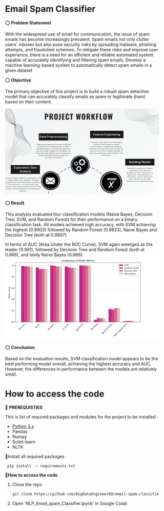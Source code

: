 # Email Spam Classifier
 

⭕ **Problem Statement**

With the widespread use of email for communication, the issue of spam emails has become increasingly prevalent. Spam emails not only clutter users' inboxes but also pose security risks by spreading malware, phishing attempts, and fraudulent schemes. To mitigate these risks and improve user experience, there is a need for an efficient and reliable automated system capable of accurately identifying and filtering spam emails.
Develop a machine learning-based system to automatically detect spam emails in a given dataset

⭕ **Objective**

The primary objective of this project is to build a robust spam detection model that can accurately classify emails as spam or legitimate (ham) based on their content.


![working image](images/workflow.jpg)

⭕ **Result**

This analysis evaluated four classification models (Naive Bayes, Decision Tree, SVM, and Random Forest) for their performance on a binary classification task. All models achieved high accuracy, with SVM achieving the highest (0.9903) followed by Random Forest (0.9833), Naive Bayes and Decision Tree (both at 0.9807).

In terms of AUC (Area Under the ROC Curve), SVM again emerged as the leader (0.981), followed by Decision Tree and Random Forest (both at 0.966), and lastly Naive Bayes (0.966).
![working image](images/comparison.png)


⭕ **Conclusion**

Based on the evaluation results, SVM classification model appears to be the best performing model overall, achieving the highest accuracy and AUC. However, the differences in performance between the models are relatively small.

# **How to access the code**

🚩  **PREREQUISTIES** 

This is list of required packages and modules for the project to be installed :
* <a href="https://www.python.org/downloads/" target="_blank">Python 3.x</a>
* Pandas 
* Numpy
* Scikit-learn
* NLTK

🚩Install all required packages :
 ```sh
  pip install -r requirements.txt
```

🚩**How to access the code**
<!-- INSTALLATION -->

1. Clone the repo
   ```sh
   git clone https://github.com/BigDataEngineer09/email-spam-classifier-cvip.git
   ```
2. Open 'NLP_Email_spam_Classifier.ipynb' in Google Colab 

